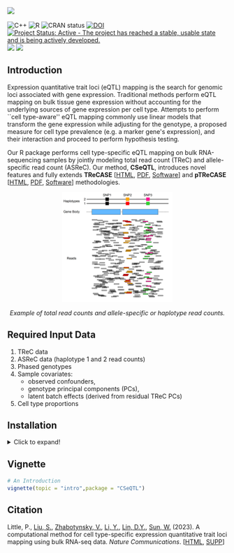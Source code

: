 <div align="left">
<a href=""><img src="https://img.shields.io/badge/R-%23276DC3.svg?style=square&logo=r&logoColor=pink&label=CSeQTL" height="80" /></a>
</div>

<!-- badges: start -->
![C++](https://img.shields.io/badge/C++-%2300599C.svg?style=square&logo=c%2B%2B&logoColor=gold)
![R](https://img.shields.io/badge/R-%23276DC3.svg?style=square&logo=r&logoColor=pink)
![CRAN status](https://www.r-pkg.org/badges/version/CSeQTL)
[![DOI](https://zenodo.org/badge/DOI/10.1101/2022.03.31.486605.svg)](https://doi.org/10.1101/2022.03.31.486605)
[![Project Status: Active - The project has reached a stable, usable state and is being actively developed.](https://www.repostatus.org/badges/latest/active.svg)](https://www.repostatus.org/#active)
[![](https://img.shields.io/github/languages/code-size/pllittle/CSeQTL.svg)](https://github.com/pllittle/CSeQTL)
[![](https://img.shields.io/github/last-commit/pllittle/CSeQTL.svg)](https://github.com/pllittle/CSeQTL/commits/master)
<!-- badges: end -->

## Introduction

Expression quantitative trait loci (eQTL) mapping is the search 
for genomic loci associated with gene expression. Traditional 
methods perform eQTL mapping on bulk tissue gene expression 
without accounting for the underlying sources of gene expression 
per cell type. Attempts to perform ``cell type-aware'' eQTL 
mapping commonly use linear models that transform the gene 
expression while adjusting for the genotype, a proposed measure 
for cell type prevalence (e.g. a marker gene's expression), and 
their interaction and proceed to perform hypothesis testing.

Our R package performs cell type-specific eQTL mapping on bulk 
RNA-sequencing samples by jointly modeling total read count (TReC) 
and allele-specific read count (ASReC). Our method, **CSeQTL**, 
introduces novel features and fully extends **TReCASE** 
[[HTML](https://www.ncbi.nlm.nih.gov/pmc/articles/PMC3218220/), 
[PDF](https://www.ncbi.nlm.nih.gov/pmc/articles/PMC3218220/pdf/nihms-307768.pdf), 
[Software](https://github.com/Sun-lab/asSeq)] and **pTReCASE** 
[[HTML](https://www.ncbi.nlm.nih.gov/pmc/articles/PMC7410098/), 
[PDF](https://www.ncbi.nlm.nih.gov/pmc/articles/PMC7410098/pdf/nihms-1028292.pdf), 
[Software](https://github.com/Sun-lab/pTReCASE)] methodologies.

<p align="center">
<a href="https://raw.githubusercontent.com/pllittle/CSeQTL/master/images/ex_CSeQTL_reads.png"><img src="images/ex_CSeQTL_reads.png" width="50%" /></a>
<p align="center"><em>Example of total read counts and allele-specific or haplotype read counts.</em></p>
</p>

## Required Input Data

1. TReC data
2. ASReC data (haplotype 1 and 2 read counts)
3. Phased genotypes
4. Sample covariates: 
	 * observed confounders, 
	 * genotype principal components (PCs),
	 * latent batch effects (derived from residual TReC PCs)
5. Cell type proportions

## Installation

<details>
<summary>Click to expand!</summary>

```R
req_packs = c("devtools","Rcpp","RcppArmadillo",
	"smarter","CSeQTL")
build_vign = ifelse(Sys.getenv("RSTUDIO_PANDOC") == "",FALSE,TRUE)

for(pack in req_packs){
	
	chk_pack = tryCatch(find.package(pack),
		error = function(ee){NULL})
	
	if( !is.null(chk_pack) ){
		library(package = pack,
			character.only = TRUE)
		next
	}
	
	if( pack %in% c("smarter","CSeQTL") ){
		repo = sprintf("pllittle/%s",pack)
		install_github(repo = repo,
			build_vignettes = build_vign,
			dependencies = TRUE)
	} else {
		install.packages(pkgs = pack,
			dependencies = TRUE)
	}
	
}

```

</details>

## Vignette

```R
# An Introduction
vignette(topic = "intro",package = "CSeQTL")
```

## Citation
Little, P., [Liu, S.](https://github.com/liusi2019), 
[Zhabotynsky, V.](https://github.com/yaceya), 
[Li, Y.](https://github.com/yunliUNC), 
[Lin, D.Y.](https://sph.unc.edu/adv_profile/danyu-lin-phd/), 
[Sun, W.](https://github.com/sunway1999) (2023). A computational method 
for cell type-specific expression quantitative trait loci mapping using 
bulk RNA-seq data. *Nature Communications*. 
[[HTML](https://www.nature.com/articles/s41467-023-38795-w), 
[SUPP](https://static-content.springer.com/esm/art%3A10.1038%2Fs41467-023-38795-w/MediaObjects/41467_2023_38795_MOESM1_ESM.pdf)]



